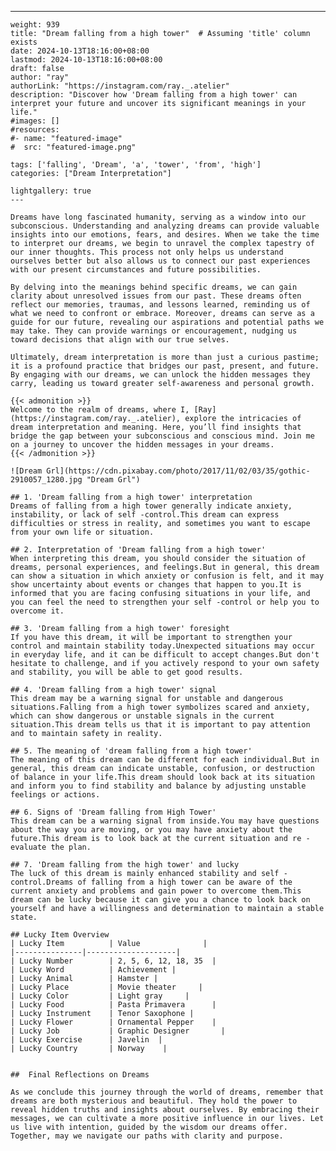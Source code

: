 ---
    weight: 939
    title: "Dream falling from a high tower"  # Assuming 'title' column exists
    date: 2024-10-13T18:16:00+08:00
    lastmod: 2024-10-13T18:16:00+08:00
    draft: false
    author: "ray"
    authorLink: "https://instagram.com/ray._.atelier"
    description: "Discover how 'Dream falling from a high tower' can interpret your future and uncover its significant meanings in your life."
    #images: []
    #resources:
    #- name: "featured-image"
    #  src: "featured-image.png"
    
    tags: ['falling', 'Dream', 'a', 'tower', 'from', 'high']
    categories: ["Dream Interpretation"]
    
    lightgallery: true
    ---
    
    Dreams have long fascinated humanity, serving as a window into our subconscious. Understanding and analyzing dreams can provide valuable insights into our emotions, fears, and desires. When we take the time to interpret our dreams, we begin to unravel the complex tapestry of our inner thoughts. This process not only helps us understand ourselves better but also allows us to connect our past experiences with our present circumstances and future possibilities.
    
    By delving into the meanings behind specific dreams, we can gain clarity about unresolved issues from our past. These dreams often reflect our memories, traumas, and lessons learned, reminding us of what we need to confront or embrace. Moreover, dreams can serve as a guide for our future, revealing our aspirations and potential paths we may take. They can provide warnings or encouragement, nudging us toward decisions that align with our true selves.
    
    Ultimately, dream interpretation is more than just a curious pastime; it is a profound practice that bridges our past, present, and future. By engaging with our dreams, we can unlock the hidden messages they carry, leading us toward greater self-awareness and personal growth.
    
    {{< admonition >}}
    Welcome to the realm of dreams, where I, [Ray](https://instagram.com/ray._.atelier), explore the intricacies of dream interpretation and meaning. Here, you’ll find insights that bridge the gap between your subconscious and conscious mind. Join me on a journey to uncover the hidden messages in your dreams.
    {{< /admonition >}}
    
    ![Dream Grl](https://cdn.pixabay.com/photo/2017/11/02/03/35/gothic-2910057_1280.jpg "Dream Grl")
    
    ## 1. 'Dream falling from a high tower' interpretation
    Dreams of falling from a high tower generally indicate anxiety, instability, or lack of self -control.This dream can express difficulties or stress in reality, and sometimes you want to escape from your own life or situation.
    
    ## 2. Interpretation of 'Dream falling from a high tower'
    When interpreting this dream, you should consider the situation of dreams, personal experiences, and feelings.But in general, this dream can show a situation in which anxiety or confusion is felt, and it may show uncertainty about events or changes that happen to you.It is informed that you are facing confusing situations in your life, and you can feel the need to strengthen your self -control or help you to overcome it.
    
    ## 3. 'Dream falling from a high tower' foresight
    If you have this dream, it will be important to strengthen your control and maintain stability today.Unexpected situations may occur in everyday life, and it can be difficult to accept changes.But don't hesitate to challenge, and if you actively respond to your own safety and stability, you will be able to get good results.
    
    ## 4. 'Dream falling from a high tower' signal
    This dream may be a warning signal for unstable and dangerous situations.Falling from a high tower symbolizes scared and anxiety, which can show dangerous or unstable signals in the current situation.This dream tells us that it is important to pay attention and to maintain safety in reality.
    
    ## 5. The meaning of 'dream falling from a high tower'
    The meaning of this dream can be different for each individual.But in general, this dream can indicate unstable, confusion, or destruction of balance in your life.This dream should look back at its situation and inform you to find stability and balance by adjusting unstable feelings or actions.
    
    ## 6. Signs of 'Dream falling from High Tower'
    This dream can be a warning signal from inside.You may have questions about the way you are moving, or you may have anxiety about the future.This dream is to look back at the current situation and re -evaluate the plan.
    
    ## 7. 'Dream falling from the high tower' and lucky
    The luck of this dream is mainly enhanced stability and self -control.Dreams of falling from a high tower can be aware of the current anxiety and problems and gain power to overcome them.This dream can be lucky because it can give you a chance to look back on yourself and have a willingness and determination to maintain a stable state.
    
    ## Lucky Item Overview
    | Lucky Item          | Value              |
    |---------------|--------------------|
    | Lucky Number        | 2, 5, 6, 12, 18, 35  |
    | Lucky Word          | Achievement |
    | Lucky Animal        | Hamster |
    | Lucky Place         | Movie theater     |
    | Lucky Color         | Light gray     |
    | Lucky Food          | Pasta Primavera      |
    | Lucky Instrument    | Tenor Saxophone |
    | Lucky Flower        | Ornamental Pepper    |
    | Lucky Job           | Graphic Designer       |
    | Lucky Exercise      | Javelin  |
    | Lucky Country       | Norway    |
    
    
    ##  Final Reflections on Dreams
    
    As we conclude this journey through the world of dreams, remember that dreams are both mysterious and beautiful. They hold the power to reveal hidden truths and insights about ourselves. By embracing their messages, we can cultivate a more positive influence in our lives. Let us live with intention, guided by the wisdom our dreams offer. Together, may we navigate our paths with clarity and purpose.
    